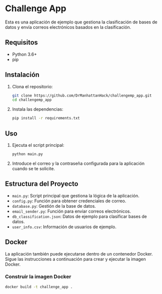 # Challenge App

Esta es una aplicación de ejemplo que gestiona la clasificación de bases de datos y envía correos electrónicos basados en la clasificación.

## Requisitos

- Python 3.6+
- pip

## Instalación

1. Clona el repositorio:

    ```sh
    git clone https://github.com/DrManhattanHack/challengemp_app.git
    cd challengemp_app
    ```

2. Instala las dependencias:

    ```sh
    pip install -r requirements.txt
    ```

## Uso

1. Ejecuta el script principal:

    ```sh
    python main.py
    ```

2. Introduce el correo y la contraseña configurada para la aplicación cuando se te solicite.

## Estructura del Proyecto

- `main.py`: Script principal que gestiona la lógica de la aplicación.
- `config.py`: Función para obtener credenciales de correo.
- `database.py`: Gestión de la base de datos.
- `email_sender.py`: Función para enviar correos electrónicos.
- `db_classification.json`: Datos de ejemplo para clasificar bases de datos.
- `user_info.csv`: Información de usuarios de ejemplo.

## Docker

La aplicación también puede ejecutarse dentro de un contenedor Docker. Sigue las instrucciones a continuación para crear y ejecutar la imagen Docker.

### Construir la imagen Docker

```sh
docker build -t challenge_app .
